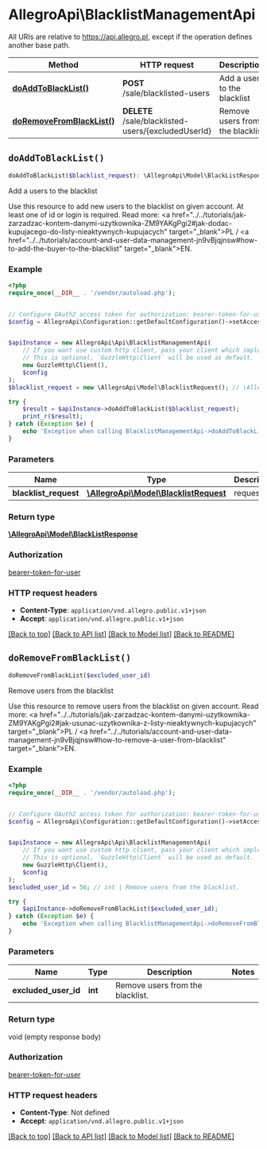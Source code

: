 # AllegroApi\BlacklistManagementApi

All URIs are relative to https://api.allegro.pl, except if the operation defines another base path.

| Method | HTTP request | Description |
| ------------- | ------------- | ------------- |
| [**doAddToBlackList()**](BlacklistManagementApi.md#doAddToBlackList) | **POST** /sale/blacklisted-users | Add a users to the blacklist |
| [**doRemoveFromBlackList()**](BlacklistManagementApi.md#doRemoveFromBlackList) | **DELETE** /sale/blacklisted-users/{excludedUserId} | Remove users from the blacklist |


## `doAddToBlackList()`

```php
doAddToBlackList($blacklist_request): \AllegroApi\Model\BlackListResponse
```

Add a users to the blacklist

Use this resource to add new users to the blacklist on given account. At least one of id or login is required. Read more: <a href=\"../../tutorials/jak-zarzadzac-kontem-danymi-uzytkownika-ZM9YAKgPgi2#jak-dodac-kupujacego-do-listy-nieaktywnych-kupujacych\" target=\"_blank\">PL</a> / <a href=\"../../tutorials/account-and-user-data-management-jn9vBjqjnsw#how-to-add-the-buyer-to-the-blacklist\" target=\"_blank\">EN</a>.

### Example

```php
<?php
require_once(__DIR__ . '/vendor/autoload.php');


// Configure OAuth2 access token for authorization: bearer-token-for-user
$config = AllegroApi\Configuration::getDefaultConfiguration()->setAccessToken('YOUR_ACCESS_TOKEN');


$apiInstance = new AllegroApi\Api\BlacklistManagementApi(
    // If you want use custom http client, pass your client which implements `GuzzleHttp\ClientInterface`.
    // This is optional, `GuzzleHttp\Client` will be used as default.
    new GuzzleHttp\Client(),
    $config
);
$blacklist_request = new \AllegroApi\Model\BlacklistRequest(); // \AllegroApi\Model\BlacklistRequest | request

try {
    $result = $apiInstance->doAddToBlackList($blacklist_request);
    print_r($result);
} catch (Exception $e) {
    echo 'Exception when calling BlacklistManagementApi->doAddToBlackList: ', $e->getMessage(), PHP_EOL;
}
```

### Parameters

| Name | Type | Description  | Notes |
| ------------- | ------------- | ------------- | ------------- |
| **blacklist_request** | [**\AllegroApi\Model\BlacklistRequest**](../Model/BlacklistRequest.md)| request | |

### Return type

[**\AllegroApi\Model\BlackListResponse**](../Model/BlackListResponse.md)

### Authorization

[bearer-token-for-user](../../README.md#bearer-token-for-user)

### HTTP request headers

- **Content-Type**: `application/vnd.allegro.public.v1+json`
- **Accept**: `application/vnd.allegro.public.v1+json`

[[Back to top]](#) [[Back to API list]](../../README.md#endpoints)
[[Back to Model list]](../../README.md#models)
[[Back to README]](../../README.md)

## `doRemoveFromBlackList()`

```php
doRemoveFromBlackList($excluded_user_id)
```

Remove users from the blacklist

Use this resource to remove users from the blacklist on given account. Read more: <a href=\"../../tutorials/jak-zarzadzac-kontem-danymi-uzytkownika-ZM9YAKgPgi2#jak-usunac-uzytkownika-z-listy-nieaktywnych-kupujacych\" target=\"_blank\">PL</a> / <a href=\"../../tutorials/account-and-user-data-management-jn9vBjqjnsw#how-to-remove-a-user-from-blacklist\" target=\"_blank\">EN</a>.

### Example

```php
<?php
require_once(__DIR__ . '/vendor/autoload.php');


// Configure OAuth2 access token for authorization: bearer-token-for-user
$config = AllegroApi\Configuration::getDefaultConfiguration()->setAccessToken('YOUR_ACCESS_TOKEN');


$apiInstance = new AllegroApi\Api\BlacklistManagementApi(
    // If you want use custom http client, pass your client which implements `GuzzleHttp\ClientInterface`.
    // This is optional, `GuzzleHttp\Client` will be used as default.
    new GuzzleHttp\Client(),
    $config
);
$excluded_user_id = 56; // int | Remove users from the blacklist.

try {
    $apiInstance->doRemoveFromBlackList($excluded_user_id);
} catch (Exception $e) {
    echo 'Exception when calling BlacklistManagementApi->doRemoveFromBlackList: ', $e->getMessage(), PHP_EOL;
}
```

### Parameters

| Name | Type | Description  | Notes |
| ------------- | ------------- | ------------- | ------------- |
| **excluded_user_id** | **int**| Remove users from the blacklist. | |

### Return type

void (empty response body)

### Authorization

[bearer-token-for-user](../../README.md#bearer-token-for-user)

### HTTP request headers

- **Content-Type**: Not defined
- **Accept**: `application/vnd.allegro.public.v1+json`

[[Back to top]](#) [[Back to API list]](../../README.md#endpoints)
[[Back to Model list]](../../README.md#models)
[[Back to README]](../../README.md)

